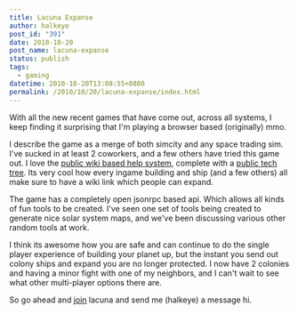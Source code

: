 ```yaml
---
title: Lacuna Expanse
author: halkeye
post_id: "391"
date: 2010-10-20
post_name: lacuna-expanse
status: publish
tags:
  - gaming
datetime: 2010-10-20T13:08:55+0800
permalink: /2010/10/20/lacuna-expanse/index.html
---
```


With all the new recent games that have come out, across all systems, I keep finding it surprising that I'm playing a browser based (originally) mmo.

I describe the game as a merge of both simcity and any space trading sim. I've sucked in at least 2 coworkers, and a few others have tried this game out. I love the [public wiki based help system](https://web.archive.org/web/20101029144235/http://community.lacunaexpanse.com:80/wiki?), complete with a [public tech tree](https://web.archive.org/web/20101030170517/http://community.lacunaexpanse.com:80/wiki/tech-tree). Its very cool how every ingame building and ship (and a few others) all make sure to have a wiki link which people can expand.

The game has a completely open jsonrpc based api. Which allows all kinds of fun tools to be created. I've seen one set of tools being created to generate nice solar system maps, and we've been discussing various other random tools at work.

I think its awesome how you are safe and can continue to do the single player experience of building your planet up, but the instant you send out colony ships and expand you are no longer protected. I now have 2 colonies and having a minor fight with one of my neighbors, and I can't wait to see what other multi-player options there are.

So go ahead and [join](https://us1.lacunaexpanse.com/#referral=3989a52e-cbfb-35db-8592-e46f0bf902fa) lacuna and send me (halkeye) a message hi.

